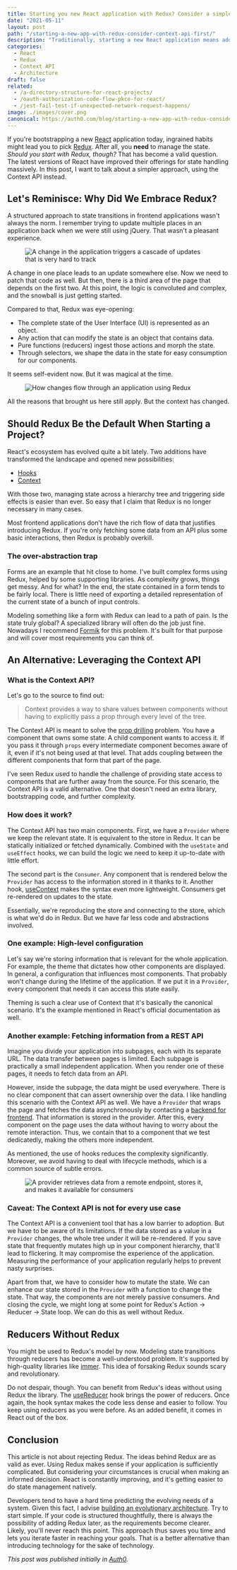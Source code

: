 ```yaml
---
title: Starting you new React application with Redux? Consider a simpler approach using the Context API
date: "2021-05-11"
layout: post
path: "/starting-a-new-app-with-redux-consider-context-api-first/"
description: "Traditionally, starting a new React application means adding Redux for state management. Let's talk about the Context API as an alternative"
categories:
  - React
  - Redux
  - Context API
  - Architecture
draft: false
related:
  - /a-directory-structure-for-react-projects/
  - /oauth-authorization-code-flow-pkce-for-react/
  - /jest-fail-test-if-unexpected-network-request-happens/
image: ./images/cover.png
canonical: https://auth0.com/blog/starting-a-new-app-with-redux-consider-context-api-first/
---
```


If you're bootstrapping a new [React](https://reactjs.org/) application today, ingrained habits might lead you to pick [Redux](https://redux.js.org/). After all, you **need** to manage the state. _Should you start with Redux, though?_ That has become a valid question. The latest versions of React have improved their offerings for state handling massively. In this post, I want to talk about a simpler approach, using the Context API instead.

## Let's Reminisce: Why Did We Embrace Redux?

A structured approach to state transitions in frontend applications wasn't always the norm. I remember trying to update multiple places in an application back when we were still using jQuery. That wasn't a pleasant experience.

<figure class="figure">
  <img src="./images/cascade.png" alt="A change in the application triggers a cascade of updates that is very hard to track" />
</figure>

A change in one place leads to an update somewhere else. Now we need to patch that code as well. But then, there is a third area of the page that depends on the first two. At this point, the logic is convoluted and complex, and the snowball is just getting started.

Compared to that, Redux was eye-opening:

- The complete state of the User Interface (UI) is represented as an object.
- Any action that can modify the state is an object that contains data.
- Pure functions (reducers) ingest those actions and morph the state.
- Through selectors, we shape the data in the state for easy consumption for our components.

It seems self-evident now. But it was magical at the time.

<figure class="figure">
  <img src="./images/redux-flow.png" alt="How changes flow through an application using Redux" />
</figure>

All the reasons that brought us here still apply. But the context has changed.

## Should Redux Be the Default When Starting a Project?

React's ecosystem has evolved quite a bit lately. Two additions have transformed the landscape and opened new possibilities:

- [Hooks](https://reactjs.org/docs/hooks-intro.html)
- [Context](https://reactjs.org/docs/context.html)

With those two, managing state across a hierarchy tree and triggering side effects is easier than ever. So easy that I claim that Redux is no longer necessary in many cases.

Most frontend applications don't have the rich flow of data that justifies introducing Redux. If you're only fetching some data from an API plus some basic interactions, then Redux is probably overkill.

### The over-abstraction trap

Forms are an example that hit close to home. I've built complex forms using Redux, helped by some supporting libraries. As complexity grows, things get messy. And for what? In the end, the state contained in a form tends to be fairly local. There is little need of exporting a detailed representation of the current state of a bunch of input controls.

Modeling something like a form with Redux can lead to a path of pain. Is the state truly global? A specialized library will often do the job just fine. Nowadays I recommend [Formik](https://formik.org/) for this problem. It's built for that purpose and will cover most requirements you can think of.

## An Alternative: Leveraging the Context API

### What is the Context API?

Let's go to the source to find out:

> Context provides a way to share values between components without having to explicitly pass a prop through every level of the tree.

The Context API is meant to solve the [prop drilling](https://kentcdodds.com/blog/prop-drilling/) problem. You have a component that owns some state. A child component wants to access it. If you pass it through `props` every intermediate component becomes aware of it, even if it's not being used at that level. That adds coupling between the different components that form that part of the page.

I've seen Redux used to handle the challenge of providing state access to components that are further away from the source. For this scenario, the Context API is a valid alternative. One that doesn't need an extra library, bootstrapping code, and further complexity.

### How does it work?

The Context API has two main components. First, we have a `Provider` where we keep the relevant state. It is equivalent to the store in Redux. It can be statically initialized or fetched dynamically. Combined with the `useState` and `useEffect` hooks, we can build the logic we need to keep it up-to-date with little effort.

The second part is the `Consumer`. Any component that is rendered below the `Provider` has access to the information stored in it thanks to it. Another hook, [useContext](https://reactjs.org/docs/hooks-reference.html#usecontext) makes the syntax even more lightweight. Consumers get re-rendered on updates to the state.

Essentially, we're reproducing the store and connecting to the store, which is what we'd do in Redux. But we have far less code and abstractions involved.

### One example: High-level configuration

Let's say we're storing information that is relevant for the whole application. For example, the theme that dictates how other components are displayed. In general, a configuration that influences most components. That probably won't change during the lifetime of the application. If we put it in a `Provider`, every component that needs it can access this state easily.

Theming is such a clear use of Context that it's basically the canonical scenario. It's the example mentioned in React's official documentation as well.

### Another example: Fetching information from a REST API

Imagine you divide your application into subpages, each with its separate URL. The data transfer between pages is limited. Each subpage is practically a small independent application. When you render one of these pages, it needs to fetch data from an API.

However, inside the subpage, the data might be used everywhere. There is no clear component that can assert ownership over the data. I like handling this scenario with the Context API as well. We have a `Provider` that wraps the page and fetches the data asynchronously by contacting a [backend for frontend](https://samnewman.io/patterns/architectural/bff/). That information is stored in the provider. After this, every component on the page uses the data without having to worry about the remote interaction. Thus, we contain that to a component that we test dedicatedly, making the others more independent.

As mentioned, the use of hooks reduces the complexity significantly. Moreover, we avoid having to deal with lifecycle methods, which is a common source of subtle errors.

<figure class="figure">
  <img src="./images/page-state.png" alt="A provider retrieves data from a remote endpoint, stores it, and makes it available for consumers" />
</figure>

### Caveat: The Context API is not for every use case

The Context API is a convenient tool that has a low barrier to adoption. But we have to be aware of its limitations. If the data stored as a value in a `Provider` changes, the whole tree under it will be re-rendered. If you save state that frequently mutates high up in your component hierarchy, that'll lead to flickering. It may compromise the experience of the application. Measuring the performance of your application regularly helps to prevent nasty surprises.

Apart from that, we have to consider how to mutate the state. We can enhance our state stored in the `Provider` with a function to change the state. That way, the components are not merely passive consumers. And closing the cycle, we might long at some point for Redux's Action -> Reducer -> State loop. We can do this as well without Redux.

## Reducers Without Redux

You might be used to Redux's model by now. Modeling state transitions through reducers has become a well-understood problem. It's supported by high-quality libraries like [immer](https://github.com/immerjs/immer). This idea of forsaking Redux sounds scary and revolutionary.

Do not despair, though. You can benefit from Redux's ideas without using Redux the library. The [useReducer](https://reactjs.org/docs/hooks-reference.html#usereducer) hook brings the power of reducers. Once again, the hook syntax makes the code less dense and easier to follow. You keep using reducers as you were before. As an added benefit, it comes in React out of the box.

## Conclusion

This article is not about rejecting Redux. The ideas behind Redux are as valid as ever. Using Redux makes sense if your application is sufficiently complicated. But considering your circumstances is crucial when making an informed decision. React is constantly improving, and it's getting easier to do state management natively.

Developers tend to have a hard time predicting the evolving needs of a system. Given this fact, I advise [building an evolutionary architecture](https://evolutionaryarchitecture.com/). Try to start simple. If your code is structured thoughtfully, there is always the possibility of adding Redux later, as the requirements become clearer. Likely, you'll never reach this point. This approach thus saves you time and lets you iterate faster in reaching your goals. That is a better alternative than introducing technology for the sake of technology.

*This post was published initially in [Auth0](https://auth0.com/blog/starting-a-new-app-with-redux-consider-context-api-first/).*
